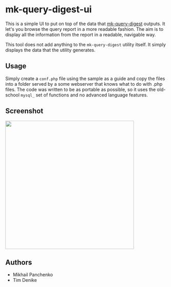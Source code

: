# mk-query-digest-ui

This is a simple UI to put on top of the data that <a href="http://www.maatkit.org/doc/mk-query-digest.html">mk-query-digest</a> outputs. It let's you browse the query report in a more readable fashion. The aim is to display all the information from the report in a readable, navigable way.

This tool does not add anything to the `mk-query-digest` utility itself. It simply displays the data that the utility generates. 

## Usage

Simply create a `conf.php` file using the sample as a guide and copy the files into a folder served by a some webserver that knows what to do with .php files. The code was written to be as portable as possible, so it uses the old-school `mysql_` set of functions and no advanced language features.

## Screenshot

<a href="http://github.com/mihasya/mk-query-digest-ui/raw/master/screenshot.png"><img style="width: 400px" src="http://github.com/mihasya/mk-query-digest-ui/raw/master/screenshot.png" /></a>

## Authors
* Mikhail Panchenko
* Tim Denike
